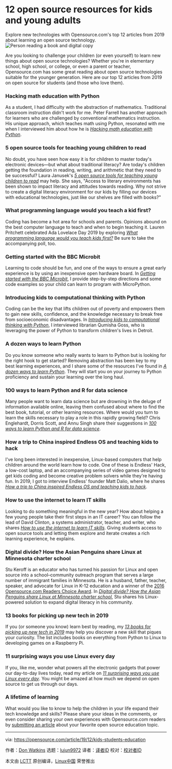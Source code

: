 [#]: collector: (lujun9972)
[#]: translator: ( )
[#]: reviewer: ( )
[#]: publisher: ( )
[#]: url: ( )
[#]: subject: (12 open source resources for kids and young adults)
[#]: via: (https://opensource.com/article/19/12/kids-students-education)
[#]: author: (Don Watkins https://opensource.com/users/don-watkins)

12 open source resources for kids and young adults
======
Explore new technologies with Opensource.com's top 12 articles from 2019
about learning an open source technology.
![Person reading a book and digital copy][1]

Are you looking to challenge your children (or even yourself) to learn new things about open source technologies? Whether you're in elementary school, high school, or college, or even a parent or teacher, Opensource.com has some great reading about open source technologies suitable for the younger generation. Here are our top 12 articles from 2019 on open source for students (and those who love them).

### Hacking math education with Python

As a student, I had difficulty with the abstraction of mathematics. Traditional classroom instruction didn't work for me. Peter Farrell has another approach for learners who are challenged by conventional mathematics instruction. His unique approach, which teaches math using Python, resonated with me when I interviewed him about how he is [_Hacking math education with Python_][2].

### 5 open source tools for teaching young children to read

No doubt, you have seen how easy it is for children to master today's electronic devices—but what about traditional literacy? Are today's children getting the foundation in reading, writing, and arithmetic that they need to be successful? Laura Janusek's [_5 open source tools for teaching young children to read_][3] may help. She says, "Access to literary environments has been shown to impact literacy and attitudes towards reading. Why not strive to create a digital literacy environment for our kids by filling our devices with educational technologies, just like our shelves are filled with books?"

### What programming language would you teach a kid first?

Coding has become a hot area for schools and parents. Opinions abound on the best computer language to teach and when to begin teaching it. Lauren Pritchett celebrated Ada Lovelace Day 2019 by exploring [_What programming language would you teach kids first?_][4] Be sure to take the accompanying poll, too.

### Getting started with the BBC Microbit

Learning to code should be fun, and one of the ways to ensure a great early experience is by using an inexpensive open hardware board. In [_Getting started with the BBC Microbit_][5], I provide step-by-step directions and some code examples so your child can learn to program with MicroPython.

### Introducing kids to computational thinking with Python

Coding can be the key that lifts children out of poverty and empowers them to gain new skills, confidence, and the knowledge necessary to break free from socioeconomic disadvantages. In [_Introducing kids to computational thinking with Python_][6], I interviewed librarian Qumisha Goss, who is leveraging the power of Python to transform children's lives in Detroit.

### A dozen ways to learn Python

Do you know someone who really wants to learn to Python but is looking for the right hook to get started? Removing abstraction has been key to my best learning experiences, and I share some of the resources I've found in [_A dozen ways to learn Python_][7]. They will start you on your journey to Python proficiency and sustain your learning over the long haul.

### 100 ways to learn Python and R for data science

Many people want to learn data science but are drowning in the deluge of information available online, leaving them confused about where to find the best book, tutorial, or other learning resources. Where would you turn to learn the skills necessary to play a role in this rapidly growing field? Chris Englehardt, Dorris Scott, and Annu Singh share their suggestions in [_100 ways to learn Python and_ _R for data science_][8].

### How a trip to China inspired Endless OS and teaching kids to hack

I've long been interested in inexpensive, Linux-based computers that help children around the world learn how to code. One of these is Endless' Hack, a low-cost laptop, and an accompanying series of video games designed to get kids coding and become creative problem solvers while they're having fun. In 2019, I got to interview Endless' founder Matt Dalio, where he shares [_How a trip to China inspired Endless OS and teaching kids to hack_][9].

### How to use the internet to learn IT skills

Looking to do something meaningful in the new year? How about helping a few young people take their first steps in an IT career? You can follow the lead of David Clinton, a systems administrator, teacher, and writer, who shares [_How to use the internet to learn IT skills_][10]. Giving students access to open source tools and letting them explore and iterate creates a rich learning experience, he explains.

### Digital divide? How the Asian Penguins share Linux at Minnesota charter school

Stu Keroff is an educator who has turned his passion for Linux and open source into a school–community outreach program that serves a large number of immigrant families in Minnesota. He is a husband, father, teacher, speaker, and advocate for Linux in K-12 education and a winner of the [2016 Opensource.com Readers Choice Award][11]. In [_Digital divide? How the Asian Penguins share Linux at Minnesota charter school_][12], Stu shares his Linux-powered solution to expand digital literacy in his community.

### 13 books for picking up new tech in 2019

If you (or someone you know) learn best by reading, my [_13 books for picking up new tech in 2019_][13] may help you discover a new skill that piques your curiosity. The list includes books on everything from Python to Linux to developing games on a Raspberry Pi.

### 11 surprising ways you use Linux every day

If you, like me, wonder what powers all the electronic gadgets that power our day-to-day lives today, read my article on [_11 surprising ways you use Linux every day_][14]. You might be amazed at how much we depend on open source to get us through our days.

### A lifetime of learning

What would you like to know to help the children in your life expand their tech knowledge and skills? Please share your ideas in the comments, or even consider sharing your own experiences with Opensource.com readers by [submitting an article][15] about your favorite open source education topic.

--------------------------------------------------------------------------------

via: https://opensource.com/article/19/12/kids-students-education

作者：[Don Watkins][a]
选题：[lujun9972][b]
译者：[译者ID](https://github.com/译者ID)
校对：[校对者ID](https://github.com/校对者ID)

本文由 [LCTT](https://github.com/LCTT/TranslateProject) 原创编译，[Linux中国](https://linux.cn/) 荣誉推出

[a]: https://opensource.com/users/don-watkins
[b]: https://github.com/lujun9972
[1]: https://opensource.com/sites/default/files/styles/image-full-size/public/lead-images/read_book_guide_tutorial_teacher_student_apaper.png?itok=_GOufk6N (Person reading a book and digital copy)
[2]: https://opensource.com/article/19/1/hacking-math
[3]: https://opensource.com/article/19/4/early-literacy-tools
[4]: https://opensource.com/article/19/10/first-programming-language-kids
[5]: https://opensource.com/article/19/8/getting-started-bbc-microbit
[6]: https://opensource.com/article/19/2/break-down-stereotypes-python
[7]: https://opensource.com/article/19/8/dozen-ways-learn-python
[8]: https://opensource.com/article/19/5/learn-python-r-data-science
[9]: https://opensource.com/article/19/6/endless-digital-literacy
[10]: https://opensource.com/article/19/5/it-skills-internet
[11]: https://opensource.com/community/16/2/winners-2016-community-awards
[12]: https://opensource.com/article/19/2/asian-penguins-close-digital-divide
[13]: https://opensource.com/article/19/1/tech-books-new-skils
[14]: https://opensource.com/article/19/8/everyday-tech-runs-linux
[15]: https://opensource.com/how-submit-article
